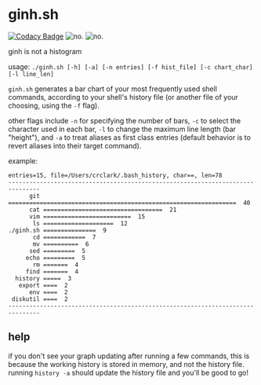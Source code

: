 # ginh.sh

[![Codacy Badge](https://api.codacy.com/project/badge/Grade/b6429fde76ae4e529ec53f6ee613fcea)](https://app.codacy.com/app/crclark96/ginh?utm_source=github.com&utm_medium=referral&utm_content=crclark96/ginh&utm_campaign=Badge_Grade_Dashboard)
![no.](https://img.shields.io/github/last-commit/crclark96/ginh.svg?style=popout)
![no.](https://img.shields.io/github/languages/top/crclark96/ginh.svg?colorB=purple&style=popout)


ginh is not a histogram

usage: `./ginh.sh [-h] [-a] [-n entries] [-f hist_file] [-c chart_char] [-l line_len]`

`ginh.sh` generates a bar chart of your most frequently used shell commands,
according to your shell's history file (or another file of your choosing, using
the `-f` flag).

other flags include `-n` for specifying the number of bars, `-c` to select
the character used in each bar, `-l` to change the maximum line length
(bar "height"), and `-a` to treat aliases as first class entries (default
behavior is to revert aliases into their target command).

example:

```
entries=15, file=/Users/crclark/.bash_history, char==, len=78
-------------------------------------------------------------------------------
      git =================================================================  40
      cat ==================================  21
      vim =========================  15
       ls ====================  12
./ginh.sh ===============  9
       cd ============  7
       mv ==========  6
      sed =========  5
     echo =========  5
       rm =======  4
     find =======  4
  history =====  3
   export ====  2
      env ====  2
 diskutil ====  2
-------------------------------------------------------------------------------
```

## help

if you don't see your graph updating after running a few commands, this is
  because the working history is stored in memory, and not the history file.
  running `history -a` should update the history file and you'll be good to
  go!
